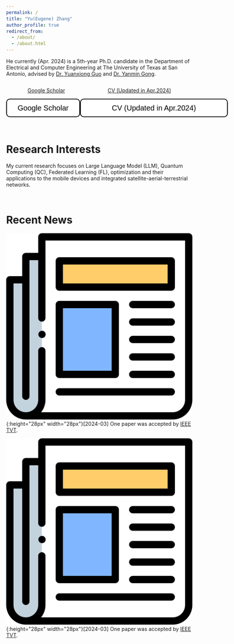 ```yaml
---
permalink: /
title: "Yu(Eugene) Zhang"
author_profile: true
redirect_from: 
  - /about/
  - /about.html
---
```


He currently (Apr. 2024) is a 5th-year Ph.D. candidate in the Department of Electrical and Computer Engineering at The University of Texas at San Antonio, advised by [Dr. Yuanxiong Guo](https://guoyuanxiong.github.io) and [Dr. Yanmin Gong](https://yanmingong.github.io). 

<div style="display: flex; justify-content: space-around; align-items: center;">
  <!-- First button linking to Stack Overflow -->
<a href="https://scholar.google.com/citations?hl=en&user=p6z9Id4AAAAJ" class="btn--x-large">Google Scholar</a>
  
  <!-- Second button linking to GitHub -->
<a href="https://yu-zhang-eugene.github.io/files/paper1.pdf" class="btn--x-large">CV (Updated in Apr.2024)</a>
</div>




<div style="display: flex; justify-content: space-around; align-items: center;">
  <!-- First button linking to Stack Overflow -->
  <form action="https://scholar.google.com/citations?hl=en&user=p6z9Id4AAAAJ" method="get" target="_blank">
    <button type="submit" style="width: 200px; height: 50px; font-size: 20px; color: black; background-color: white; border: 2px solid black; border-radius: 10px; font-family: Arial, sans-serif;">
      Google Scholar
    </button>
  </form>
  
  <!-- Second button linking to GitHub -->
  <form action="https://yu-zhang-eugene.github.io/files/paper1.pdf" method="get" target="_blank">
    <button type="submit" style="width: 400px; height: 50px; font-size: 20px; color: black; background-color: white; border: 2px solid black; border-radius: 10px; font-family: Arial, sans-serif;">
      CV (Updated in Apr.2024)
    </button>
  </form>
</div>

<p>&nbsp;</p>


Research Interests
======

My current research focuses on Large Language Model (LLM), Quantum Computing (QC), Federated Learning (FL), optimization and their applications to the mobile devices and integrated satellite-aerial-terrestrial networks.

<p>&nbsp;</p>


Recent News
======

![news](/images/newspaper.png){:height="28px" width="28px"}[2024-03] One paper was accepted by [IEEE TVT](https://ieeexplore.ieee.org/xpl/RecentIssue.jsp?punumber=25).

![news](/images/newspaper.png){:height="28px" width="28px"}[2024-03] One paper was accepted by [IEEE TVT](https://ieeexplore.ieee.org/xpl/RecentIssue.jsp?punumber=25).
